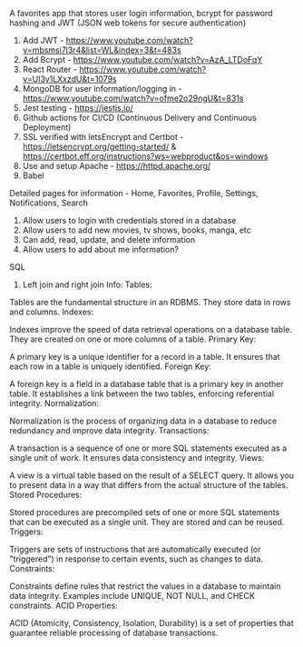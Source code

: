 A favorites app that stores user login information, bcrypt for password hashing and JWT (JSON web tokens for secure authentication)

1. Add JWT - https://www.youtube.com/watch?v=mbsmsi7l3r4&list=WL&index=3&t=483s
2. Add Bcrypt - https://www.youtube.com/watch?v=AzA_LTDoFqY
3. React Router - https://www.youtube.com/watch?v=Ul3y1LXxzdU&t=1079s
4. MongoDB for user information/logging in - https://www.youtube.com/watch?v=ofme2o29ngU&t=831s
5. Jest testing - https://jestjs.io/
6. Github actions for CI/CD (Continuous Delivery and Continuous Deployment)
7. SSL verified with letsEncrypt and Certbot - https://letsencrypt.org/getting-started/ & https://certbot.eff.org/instructions?ws=webproduct&os=windows
8. Use and setup Apache - https://httpd.apache.org/
9. Babel

Detailed pages for information - Home, Favorites, Profile, Settings, Notifications, Search

1. Allow users to login with credentials stored in a database
2. Allow users to add new movies, tv shows, books, manga, etc
3. Can add, read, update, and delete information
4. Allow users to add about me information?

SQL

1. Left join and right join
   Info:
   Tables:

Tables are the fundamental structure in an RDBMS. They store data in rows and columns.
Indexes:

Indexes improve the speed of data retrieval operations on a database table. They are created on one or more columns of a table.
Primary Key:

A primary key is a unique identifier for a record in a table. It ensures that each row in a table is uniquely identified.
Foreign Key:

A foreign key is a field in a database table that is a primary key in another table. It establishes a link between the two tables, enforcing referential integrity.
Normalization:

Normalization is the process of organizing data in a database to reduce redundancy and improve data integrity.
Transactions:

A transaction is a sequence of one or more SQL statements executed as a single unit of work. It ensures data consistency and integrity.
Views:

A view is a virtual table based on the result of a SELECT query. It allows you to present data in a way that differs from the actual structure of the tables.
Stored Procedures:

Stored procedures are precompiled sets of one or more SQL statements that can be executed as a single unit. They are stored and can be reused.
Triggers:

Triggers are sets of instructions that are automatically executed (or "triggered") in response to certain events, such as changes to data.
Constraints:

Constraints define rules that restrict the values in a database to maintain data integrity. Examples include UNIQUE, NOT NULL, and CHECK constraints.
ACID Properties:

ACID (Atomicity, Consistency, Isolation, Durability) is a set of properties that guarantee reliable processing of database transactions.
